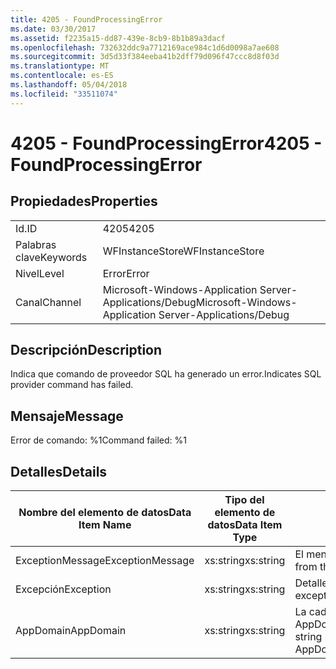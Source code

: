 ```yaml
---
title: 4205 - FoundProcessingError
ms.date: 03/30/2017
ms.assetid: f2235a15-dd87-439e-8cb9-8b1b89a3dacf
ms.openlocfilehash: 732632ddc9a7712169ace984c1d6d0098a7ae608
ms.sourcegitcommit: 3d5d33f384eeba41b2dff79d096f47ccc8d8f03d
ms.translationtype: MT
ms.contentlocale: es-ES
ms.lasthandoff: 05/04/2018
ms.locfileid: "33511074"
---
```

# <a name="4205---foundprocessingerror"></a><span data-ttu-id="6b9e1-102">4205 - FoundProcessingError</span><span class="sxs-lookup"><span data-stu-id="6b9e1-102">4205 - FoundProcessingError</span></span>
## <a name="properties"></a><span data-ttu-id="6b9e1-103">Propiedades</span><span class="sxs-lookup"><span data-stu-id="6b9e1-103">Properties</span></span>  
  
|||  
|-|-|  
|<span data-ttu-id="6b9e1-104">Id.</span><span class="sxs-lookup"><span data-stu-id="6b9e1-104">ID</span></span>|<span data-ttu-id="6b9e1-105">4205</span><span class="sxs-lookup"><span data-stu-id="6b9e1-105">4205</span></span>|  
|<span data-ttu-id="6b9e1-106">Palabras clave</span><span class="sxs-lookup"><span data-stu-id="6b9e1-106">Keywords</span></span>|<span data-ttu-id="6b9e1-107">WFInstanceStore</span><span class="sxs-lookup"><span data-stu-id="6b9e1-107">WFInstanceStore</span></span>|  
|<span data-ttu-id="6b9e1-108">Nivel</span><span class="sxs-lookup"><span data-stu-id="6b9e1-108">Level</span></span>|<span data-ttu-id="6b9e1-109">Error</span><span class="sxs-lookup"><span data-stu-id="6b9e1-109">Error</span></span>|  
|<span data-ttu-id="6b9e1-110">Canal</span><span class="sxs-lookup"><span data-stu-id="6b9e1-110">Channel</span></span>|<span data-ttu-id="6b9e1-111">Microsoft-Windows-Application Server-Applications/Debug</span><span class="sxs-lookup"><span data-stu-id="6b9e1-111">Microsoft-Windows-Application Server-Applications/Debug</span></span>|  
  
## <a name="description"></a><span data-ttu-id="6b9e1-112">Descripción</span><span class="sxs-lookup"><span data-stu-id="6b9e1-112">Description</span></span>  
 <span data-ttu-id="6b9e1-113">Indica que comando de proveedor SQL ha generado un error.</span><span class="sxs-lookup"><span data-stu-id="6b9e1-113">Indicates SQL provider command has failed.</span></span>  
  
## <a name="message"></a><span data-ttu-id="6b9e1-114">Mensaje</span><span class="sxs-lookup"><span data-stu-id="6b9e1-114">Message</span></span>  
 <span data-ttu-id="6b9e1-115">Error de comando: %1</span><span class="sxs-lookup"><span data-stu-id="6b9e1-115">Command failed: %1</span></span>  
  
## <a name="details"></a><span data-ttu-id="6b9e1-116">Detalles</span><span class="sxs-lookup"><span data-stu-id="6b9e1-116">Details</span></span>  
  
|<span data-ttu-id="6b9e1-117">Nombre del elemento de datos</span><span class="sxs-lookup"><span data-stu-id="6b9e1-117">Data Item Name</span></span>|<span data-ttu-id="6b9e1-118">Tipo del elemento de datos</span><span class="sxs-lookup"><span data-stu-id="6b9e1-118">Data Item Type</span></span>|<span data-ttu-id="6b9e1-119">Descripción</span><span class="sxs-lookup"><span data-stu-id="6b9e1-119">Description</span></span>|  
|--------------------|--------------------|-----------------|  
|<span data-ttu-id="6b9e1-120">ExceptionMessage</span><span class="sxs-lookup"><span data-stu-id="6b9e1-120">ExceptionMessage</span></span>|<span data-ttu-id="6b9e1-121">xs:string</span><span class="sxs-lookup"><span data-stu-id="6b9e1-121">xs:string</span></span>|<span data-ttu-id="6b9e1-122">El mensaje de la excepción SQL.</span><span class="sxs-lookup"><span data-stu-id="6b9e1-122">The message from the SQL exception.</span></span>|  
|<span data-ttu-id="6b9e1-123">Excepción</span><span class="sxs-lookup"><span data-stu-id="6b9e1-123">Exception</span></span>|<span data-ttu-id="6b9e1-124">xs:string</span><span class="sxs-lookup"><span data-stu-id="6b9e1-124">xs:string</span></span>|<span data-ttu-id="6b9e1-125">Detalles de la excepción para la excepción</span><span class="sxs-lookup"><span data-stu-id="6b9e1-125">The exception details for the exception</span></span>|  
|<span data-ttu-id="6b9e1-126">AppDomain</span><span class="sxs-lookup"><span data-stu-id="6b9e1-126">AppDomain</span></span>|<span data-ttu-id="6b9e1-127">xs:string</span><span class="sxs-lookup"><span data-stu-id="6b9e1-127">xs:string</span></span>|<span data-ttu-id="6b9e1-128">La cadena devuelta por AppDomain.CurrentDomain.FriendlyName.</span><span class="sxs-lookup"><span data-stu-id="6b9e1-128">The string returned by AppDomain.CurrentDomain.FriendlyName.</span></span>|
